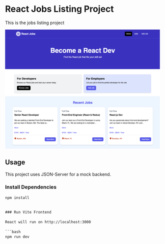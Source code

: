 # React Jobs Listing Project 

This is the jobs listing project

<img src="public/screen.png" />

## Usage

This project uses JSON-Server for a mock backend.

### Install Dependencies

```bash
npm install
```

<!-- ### Run JSON Server

The server will run on http://localhost:8000

```bash
npm run server -->
```

### Run Vite Frontend

React will run on http://localhost:3000

```bash
npm run dev
```

<!-- ### Build for Production

```bash
npm run build
```

### Preview Production Build

```bash
npm run preview -->
```
